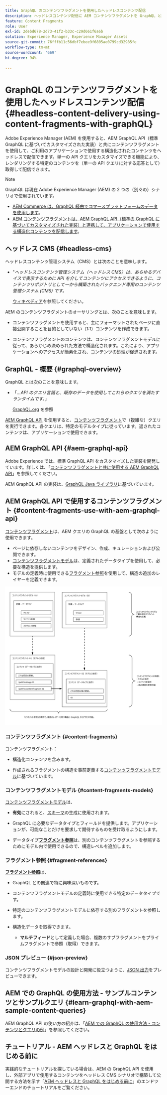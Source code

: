 ```yaml
---
title: GraphQL のコンテンツフラグメントを使用したヘッドレスコンテンツ配信
description: ヘッドレスコンテンツ配信に AEM コンテンツフラグメントを GraphQL と共に使用する方法を説明します。
feature: Content Fragments
role: User
exl-id: 2debd678-2d73-41f2-b33c-c29d661f6a6b
solution: Experience Manager, Experience Manager Assets
source-git-commit: 76fffb11c56dbf7ebee9f6805ae0799cd32985fe
workflow-type: tm+mt
source-wordcount: '669'
ht-degree: 94%

---
```


# GraphQL のコンテンツフラグメントを使用したヘッドレスコンテンツ配信 {#headless-content-delivery-using-content-fragments-with-graphQL}

Adobe Experience Manager (AEM) を使用すると、AEM GraphQL API（標準 GraphQL に基づいてカスタマイズされた実装）と共にコンテンツフラグメントを使用して、ご利用のアプリケーションで使用する構造化されたコンテンツをヘッドレスで配信できます。単一の API クエリをカスタマイズできる機能により、レンダリングする特定のコンテンツを（単一の API クエリに対する応答として）取得して配信できます。

<!--
>[!NOTE]
>
>See [Headless and AEM](/help/implementing/developing/headless/introduction.md) for an introduction to Headless Development for AEM Sites.
-->

>[!NOTE]
>
>GraphQL は現在 Adobe Experience Manager (AEM) の 2 つの（別々の）シナリオで使用されています。
>
>* [AEM Commerce は、GraphQL 経由でコマースプラットフォームのデータを使用します](/help/commerce/cif/integrating/magento.md)。
>* [AEM コンテンツフラグメントは、AEM GraphQL API（標準の GraphQL に基づいてカスタマイズされた実装）と連携して、アプリケーションで使用する構造化コンテンツを配信します](/help/sites-developing/headless/graphql-api/graphql-api-content-fragments.md)。

## ヘッドレス CMS {#headless-cms}

ヘッドレスコンテンツ管理システム（CMS）とは次のことを意味します。

* &quot;*ヘッドレスコンテンツ管理システム（ヘッドレス CMS）は、あらゆるデバイスで表示するために API を介してコンテンツにアクセスできるように、コンテンツリポジトリとして一から構築されたバックエンド専用のコンテンツ管理システム (CMS) です。*

  [ウィキペディア](https://en.wikipedia.org/wiki/Headless_content_management_system)を参照してください。

AEM のコンテンツフラグメントのオーサリングとは、次のことを意味します。

* コンテンツフラグメントを使用すると、主にフォーマットされたページに直接公開することを目的としていない（1:1）コンテンツを作成できます。

* コンテンツフラグメントのコンテンツは、コンテンツフラグメントモデルに従って、あらかじめ決められた方法で構造化されます。これにより、アプリケーションへのアクセスが簡素化され、コンテンツの処理が促進されます。

## GraphQL - 概要 {#graphql-overview}

GraphQL とは次のことを意味します。

* 「*...API のクエリ言語と、既存のデータを使用してこれらのクエリを満たすランタイムです。*」

  [GraphQL.org](https://graphql.org) を参照

[AEM GraphQL API](#aem-graphql-api) を使用すると、[コンテンツフラグメント](/help/assets/content-fragments/content-fragments.md)で（複雑な）クエリを実行できます。各クエリは、特定のモデルタイプに従っています。返されたコンテンツは、アプリケーションで使用できます。

## AEM GraphQL API {#aem-graphql-api}

Adobe Experience では、標準 GraphQL API をカスタマイズした実装を開発しています。詳しくは、「[コンテンツフラグメントと共に使用する AEM GraphQL API](/help/sites-developing/headless/graphql-api/graphql-api-content-fragments.md)」を参照してください。

AEM GraphQL API の実装は、[GraphQL Java ライブラリ](https://graphql.org/code/#java)に基づいています。

## AEM GraphQL API で使用するコンテンツフラグメント {#content-fragments-use-with-aem-graphql-api}

[コンテンツフラグメント](#content-fragments)は、AEM クエリの GraphQL の基盤として次のように使用できます。

* ページに依存しないコンテンツをデザイン、作成、キュレーションおよび公開できます。
* [コンテンツフラグメントモデル](#content-fragments-models)は、定義されたデータタイプを使用して、必要な構造を提供します。
* モデルの定義時に使用できる[フラグメント参照](#fragment-references)を使用して、構造の追加のレイヤーを定義できます。

![GraphQL と共に使用するコンテンツフラグメント](assets/cfm-nested-01.png " GraphQL と共に使用するコンテンツフラグメント")

### コンテンツフラグメント {#content-fragments}

コンテンツフラグメント：

* 構造化コンテンツを含みます。

* 作成されるフラグメントの構造を事前定義する[コンテンツフラグメントモデル](#content-fragments-models)に基づいています。

### コンテンツフラグメントモデル {#content-fragments-models}

[コンテンツフラグメントモデル](/help/assets/content-fragments/content-fragments-models.md)は、

* **有効**&#x200B;にされると、[スキーマ](https://graphql.org/learn/schema/)の生成に使用されます。

* GraphQL に必要なデータタイプとフィールドを提供します。アプリケーションが、可能なことだけを要求して期待するものを受け取るようにします。

* データタイプ&#x200B;**[フラグメント参照](#fragment-references)**&#x200B;は、別のコンテンツフラグメントを参照するためにモデル内で使用できるので、構造レベルを追加します。

### フラグメント参照 {#fragment-references}

**[フラグメント参照](/help/assets/content-fragments/content-fragments-models.md#fragment-reference-nested-fragments)**&#x200B;は、

* GraphQL との関連で特に興味深いものです。

* コンテンツフラグメントモデルの定義時に使用できる特定のデータタイプです。

* 特定のコンテンツフラグメントモデルに依存する別のフラグメントを参照します。

* 構造化データを取得できます。

   * **マルチフィード**&#x200B;として定義した場合、複数のサブフラグメントをプライムフラグメントで参照（取得）できます。

### JSON プレビュー {#json-preview}

コンテンツフラグメントモデルの設計と開発に役立つように、[JSON 出力](/help/assets/content-fragments/content-fragments-json-preview.md)をプレビューできます。

## AEM での GraphQL の使用方法 - サンプルコンテンツとサンプルクエリ {#learn-graphql-with-aem-sample-content-queries}

AEM GraphQL API の使い方の紹介は、「[AEM での GraphQL の使用方法 - コンテンツとクエリの例](/help/sites-developing/headless/graphql-api/content-fragments-graphql-samples.md)」を参照してください。

## チュートリアル - AEM ヘッドレスと GraphQL をはじめる前に

実践的なチュートリアルを探している場合は、AEM の GraphQL API を使用し、外部アプリで使用するコンテンツをヘッドレス CMS シナリオで構築して公開する方法を示す「[AEM ヘッドレスと GraphQL をはじめる前に](https://experienceleague.adobe.com/docs/experience-manager-learn/getting-started-with-aem-headless/graphql/overview.html?lang=ja)」のエンドツーエンドのチュートリアルをご覧ください。
